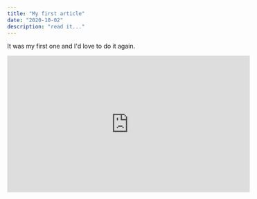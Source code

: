 ```yaml
---
title: "My first article"
date: "2020-10-02"
description: "read it..."
---
```


It was my first one and I'd love to do it again.

<iframe width="560" height="315" src="https://www.youtube.com/watch?v=dQw4w9WgXcQ" frameborder="0" allow="accelerometer; autoplay; encrypted-media; gyroscope; picture-in-picture" allowfullscreen></iframe>
